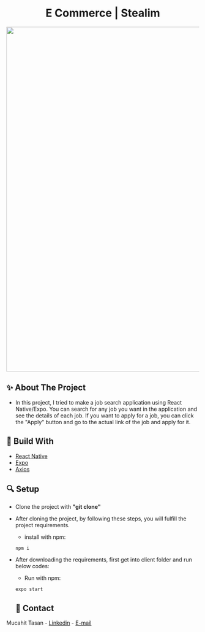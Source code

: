 <h1 align="center"> E Commerce | Stealim </h1>

<div align="center">
  <img width="900" src = 'https://github.com/mucahittasan/E-Commerce-MERN/assets/88967412/965a3358-ebea-48e2-b5fa-fba702d04542' />
</div>

<h2> ✨ About The Project</h2>

- In this project, I tried to make a job search application using React Native/Expo. You can search for any job you want in the application and see the details of each job. If you want to apply for a job, you can click the "Apply" button and go to the actual link of the job and apply for it.


<h2> 📌 Build With</h2>

- [React Native](https://reactnative.dev/)
- [Expo](https://expo.dev/)
- [Axios](https://axios-http.com/docs/intro)

<h2> 🔍 Setup</h2>

- Clone the project with **"git clone"**

- After cloning the project, by following these steps, you will fulfill the project requirements.

  - install with npm:

  ```npm
  npm i
  ```


- After downloading the requirements, first get into client folder and run below codes:
  - Run with npm:
  ```npm
  expo start
  ```
  
  <h2> 📧 Contact </h2>

Mucahit Tasan - [Linkedin](https://www.linkedin.com/in/mucahittasan) - [E-mail](mailto:mucahittasan0@gmail.com)
